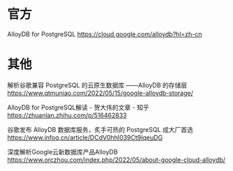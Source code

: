 
# 官方

AlloyDB for PostgreSQL https://cloud.google.com/alloydb?hl=zh-cn

# 其他

解析谷歌兼容 PostgreSQL 的云原生数据库 ——AlloyDB 的存储层 https://www.qtmuniao.com/2022/05/15/google-alloydb-storage/

AlloyDB for PostgreSQL解读 - 贺大伟的文章 - 知乎 https://zhuanlan.zhihu.com/p/516462833

谷歌发布 AlloyDB 数据库服务，炙手可热的 PostgreSQL 成大厂首选 https://www.infoq.cn/article/DCdV0hhI039Ct9IqeuDG

深度解析Google云新数据库产品AlloyDB https://www.orczhou.com/index.php/2022/05/about-google-cloud-alloydb/
